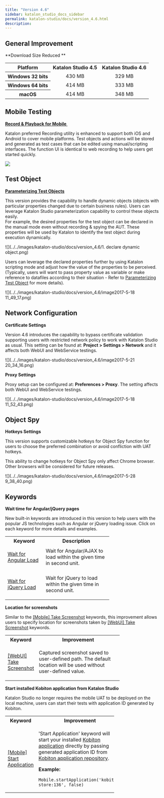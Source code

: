 ```yaml
---
title: "Version 4.6" 
sidebar: katalon_studio_docs_sidebar
permalink: katalon-studio/docs/version_4.6.html 
description: 
---
```

General Improvement
-------------------

**Download Size Reduced **

<table class="wrapped confluenceTable"><colgroup><col><col><col></colgroup><tbody><tr><th colspan="1" class="confluenceTh">Platform</th><th style="text-align: center;" class="confluenceTh">Katalon Studio 4.5</th><th style="text-align: center;" class="confluenceTh">Katalon Studio 4.6</th></tr><tr><th colspan="1" class="confluenceTh">Windows 32 bits</th><td colspan="1" style="text-align: center;" class="confluenceTd">430 MB</td><td colspan="1" style="text-align: center;" class="confluenceTd">329 MB</td></tr><tr><th colspan="1" class="confluenceTh">Windows 64 bits</th><td style="text-align: center;" class="confluenceTd">414 MB</td><td style="text-align: center;" class="confluenceTd">333 MB</td></tr><tr><th colspan="1" class="confluenceTh">macOS</th><td style="text-align: center;" class="confluenceTd">414 MB</td><td style="text-align: center;" class="confluenceTd">348 MB</td></tr></tbody></table>

Mobile Testing
--------------

**[Record & Playback for Mobile ](https://docs.katalon.com/display/KD/Recording+Mobile+Test)**

Katalon preferred Recording utility is enhanced to support both iOS and Android to cover mobile platforms. Test objects and actions will be stored and generated as test cases that can be edited using manual/scripting interfaces. The function UI is identical to web recording to help users get started quickly.  

![](../../images/katalon-studio/docs/version_4.6/record_mobile.png)

Test Object
-----------

**[Parameterizing Test Objects](https://docs.katalon.com/display/KD/Manage+Test+Object#ManageTestObject-ParameterizingTestObject)**

This version provides the capability to handle dynamic objects (objects with particular properties changed due to certain business rules). Users can leverage Katalon Studio parameterization capability to control these objects easily.  
For example, the desired properties for the test object can be declared in the manual mode even without recording & spying the AUT. These properties will be used by Katalon to identify the test object during execution dynamically.

![](../../images/katalon-studio/docs/version_4.6/1. declare dynamic object.png)

Users can leverage the declared properties further by using Katalon scripting mode and adjust how the value of the properties to be perceived. (Typically, users will want to pass property value as variable or make reference to datafiles according to their situation - Refer to [Parameterizing Test Object](/display/KD/Manage+Test+Object#ManageTestObject-ParameterizingTestObject) for more details).

![](../../images/katalon-studio/docs/version_4.6/image2017-5-18 11_49_17.png)

Network Configuration
---------------------

**Certificate Settings**

Version 4.6 introduces the capability to bypass certificate validation supporting users with restricted network policy to work with Katalon Studio as usual. This setting can be found at: **Project > Settings > Network** and it affects both WebUI and WebService testings.

![](../../images/katalon-studio/docs/version_4.6/image2017-5-21 20_34_16.png)

**Proxy Settings**

Proxy setup can be configured at: **Preferences > Proxy**. The setting affects both WebUI and WebService testings. 

![](../../images/katalon-studio/docs/version_4.6/image2017-5-18 11_52_43.png)

Object Spy
----------

**Hotkeys Settings**

This version supports customizable hotkeys for Object Spy function for users to choose the preferred combination or avoid confliction with UAT hotkeys. 

This ability to change hotkeys for Object Spy only affect Chrome browser. Other browsers will be considered for future releases.

  
![](../../images/katalon-studio/docs/version_4.6/image2017-5-28 9_38_40.png)

Keywords
--------

**Wait time for Angular/jQuery pages**

New built-in keywords are introduced in this version to help users with the popular JS technologies such as Angular or jQuery loading issue. Click on each keyword for more details and examples. 

<table class="wrapped relative-table confluenceTable" style="width: 67.3563%;"><colgroup><col style="width: 36.5812%;"><col style="width: 63.4188%;"></colgroup><tbody><tr><th class="confluenceTh">Keyword</th><th class="confluenceTh">Description</th></tr><tr><td class="confluenceTd"><p><a href="https://docs.katalon.com/display/KD/%5BWebUI%5D+Wait+For+Angular+Load" rel="nofollow">Wait for Angular Load</a></p></td><td class="confluenceTd">Wait for Angular/AJAX to load within the given time in second unit.</td></tr><tr><td class="confluenceTd"><a href="https://docs.katalon.com/display/KD/%5BWebUI%5D+Wait+for+jQuery+Load" rel="nofollow">Wait for jQuery Load</a></td><td class="confluenceTd"><p>Wait for jQuery to load within the given time in second unit.</p></td></tr></tbody></table>

**Location for screenshots**

Similar to the [\[Mobile\] Take Screenshot](https://docs.katalon.com/x/WpQY) keywords, this improvement allows users to specify location for screenshots taken by [\[WebUI\] Take Screenshot](https://docs.katalon.com/display/KD/%5BWebUI%5D+Take+Screenshot) keywords.

<table class="relative-table wrapped confluenceTable" style="width: 74.0859%;"><colgroup><col style="width: 23.9527%;"><col style="width: 76.0473%;"></colgroup><tbody><tr><th class="confluenceTh">Keyword</th><th class="confluenceTh">Improvement</th></tr><tr><td class="confluenceTd"><a href="https://docs.katalon.com/display/KD/%5BWebUI%5D+Take+Screenshot" rel="nofollow">[WebUI] Take Screenshot</a></td><td class="confluenceTd"><p>Captured screenshot saved to user-defined path. The default location will be used without user-defined value.</p></td></tr></tbody></table>

**Start installed Kobiton application from Katalon Studio**

Katalon Studio no longer requires the mobile UAT to be deployed on the local machine, users can start their tests with application ID generated by Kobiton. 

<table class="relative-table wrapped confluenceTable" style="width: 70.4293%;"><colgroup><col style="width: 29.4915%;"><col style="width: 70.5085%;"></colgroup><tbody><tr><th class="confluenceTh">Keyword</th><th class="confluenceTh">Improvement</th></tr><tr><td class="confluenceTd"><a href="https://docs.katalon.com/display/KD/%5BMobile%5D+Start+Application" rel="nofollow">[Mobile] Start Application</a></td><td class="confluenceTd"><div class="content-wrapper"><p>'Start Application' keyword will start your installed <a class="external-link" href="http://docs.kobiton.com/display/DOC/App+repository" rel="nofollow">Kobiton application</a> directly by passing generated application ID from <a class="external-link" href="http://docs.kobiton.com/display/DOC/App+repository" rel="nofollow">Kobiton application repository</a>.</p><p><strong>Example:</strong></p><div class="code panel pdl conf-macro output-block" data-hasbody="true" data-macro-name="code" style="border-width: 1px;"><div class="codeContent panelContent pdl"><pre><code class="language-groovy">Mobile.startApplication('kobiton-store:136', false)</code></pre></div></div></div></td></tr></tbody></table>
